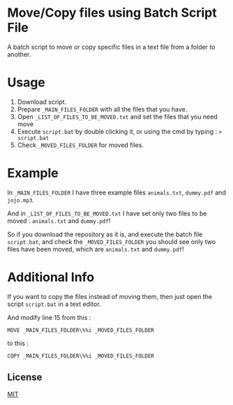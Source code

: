 # Move/Copy files using Batch Script File
A batch script to move or copy specific files in a text file from a folder to another.

# Usage
1) Download script.
2) Prepare ``` _MAIN_FILES_FOLDER ``` with all the files that you have.
3) Open ```_LIST_OF_FILES_TO_BE_MOVED.txt``` and set the files that you need move
3) Execute ``` script.bat ``` by double clicking it, or using the cmd by typing : ``` > script.bat ```
4) Check ``` _MOVED_FILES_FOLDER ``` for moved files. 

# Example
In ``` _MAIN_FILES_FOLDER ``` I have three example files ``` animals.txt ```, ``` dummy.pdf ``` and ``` jojo.mp3 ```.

And in ```_LIST_OF_FILES_TO_BE_MOVED.txt``` I have set only two files to be moved : ``` animals.txt ``` and ``` dummy.pdf ```!

So if you download the repository as it is, and execute the batch file ``` script.bat ```, 
and check the ``` _MOVED_FILES_FOLDER ``` you should see only two files have been moved, which are ``` animals.txt ``` and ``` dummy.pdf ```!


# Additional Info
If you want to copy the files instead of moving them, then just open the script ``` script.bat ``` in a text editor.

And modify line 15 from this :

``` MOVE _MAIN_FILES_FOLDER\%%i _MOVED_FILES_FOLDER ```

to this :

``` COPY _MAIN_FILES_FOLDER\%%i _MOVED_FILES_FOLDER ```

## License
[MIT](https://opensource.org/licenses/MIT)
